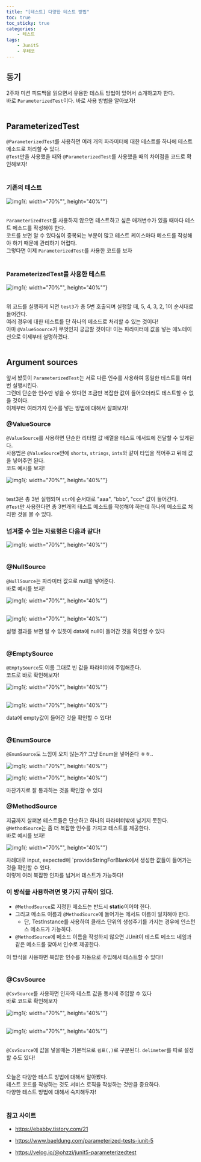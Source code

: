 ```yaml
---
title: "[테스트] 다양한 테스트 방법"
toc: true
toc_sticky: true
categories: 
    - 테스트
tags:
    - Junit5
    - 우테코
---
```


## 동기

2주차 미션 피드백을 읽으면서 유용한 테스트 방법이 있어서 소개하고자 한다. <br>
바로 `ParameterizedTest`이다. 바로 사용 방법을 알아보자! 
<br><br>

## ParameterizedTest

`@ParameterizedTest`를 사용하면 여러 개의 파라미터에 대한 테스트를 하나에 테스트 메소드로 처리할 수 있다.<br>
`@Test`만을 사용했을 때와 `@ParameterizedTest`를 사용했을 때의 차이점을 코드로 확인해보자! <br><br>

### 기존의 테스트

![img1](/assets/images/45_1.png){: width="70%"", height="40%""} <br><br>

`ParameterizedTest`를 사용하지 않으면 테스트하고 싶은 매개변수가 있을 때마다 테스트 메소드를 작성해야 한다. <br>
코드를 보면 알 수 있다싶이 중복되는 부분이 많고 테스트 케이스마다 메소드를 작성해야 하기 때문에 관리하기 어렵다. <br>
그렇다면 이제 `ParameterizedTest`를 사용한 코드를 보자 <br><br>

### ParameterizedTest를 사용한 테스트

![img1](/assets/images/45_2.png){: width="70%"", height="40%""} <br><br>

위 코드를 실행하게 되면 `test3`가 총 5번 호출되며 실행할 때, 5, 4, 3, 2, 1이 순서대로 들어간다. <br>
여러 경우에 대한 테스트를 단 하나의 메소드로 처리할 수 있는 것이다! <br>
아마 `@ValueSoource`가 무엇인지 궁금할 것이다! 이는 파라미터에 값을 넣는 에노테이션으로 이제부터 설명하겠다.
<br><br>

## Argument sources

앞서 봤듯이 `ParameterizedTest`는 서로 다른 인수를 사용하여 동일한 테스트를 여러 번 실행시킨다. <br>
그런데 단순한 인수만 넣을 수 있다면 조금만 복잡한 값이 들어오더라도 테스트할 수 없을 것이다.<br>
이제부터 여러가지 인수를 넣는 방법에 대해서 살펴보자!

### @ValueSource

`@ValueSource`를 사용하면 단순한 리터럴 값 배열을 테스트 메서드에 전달할 수 있게된다.<br> 
사용법은 `@ValueSource`안에 `shorts`, `strings`, `ints`와 같이 타입을 적어주고 뒤에 값을 넣어주면 된다.<br>
코드 예시를 보자! <br>

![img1](/assets/images/45_4.png){: width="70%"", height="40%""} <br><br>

test3은 총 3번 실행되며 `str`에 순서대로 "aaa", "bbb", "ccc" 값이 들어간다. <br>
`@Test`만 사용한다면 총 3번개의 테스트 메소드를 작성해야 하는데 하나의 메소드로 처리한 것을 볼 수 있다.<br>

### 넘겨줄 수 있는 자료형은 다음과 같다!<br>
![img1](/assets/images/45_3.png){: width="70%"", height="40%""} <br><br>

### @NullSource

`@NullSource`는 파라미터 값으로 null을 넣어준다. <br>
바로 예시를 보자! <br>

![img1](/assets/images/45_5.png){: width="70%"", height="40%""} <br><br>

![img1](/assets/images/45_6.png){: width="70%"", height="40%""} <br>

실행 결과를 보면 알 수 있듯이 data에 null이 들어간 것을 확인할 수 있다 <br><br>

### @EmptySource

`@EmptySource`도 이름 그대로 빈 값을 파라미터에 주입해준다. <br>
코드로 바로 확인해보자! <br>

![img1](/assets/images/45_7.png){: width="70%"", height="40%""} <br><br>

![img1](/assets/images/45_8.png){: width="70%"", height="40%""} <br>

data에 empty값이 들어간 것을 확인할 수 있다! <br><br>

### @EnumSource

`@EnumSource`도 느낌이 오지 않는가? 그냥 Enum을 넣어준다 ㅎㅎ.. <br>

![img1](/assets/images/45_9.png){: width="70%"", height="40%""} <br>

![img1](/assets/images/45_10.png){: width="70%"", height="40%""} <br>

마찬가지로 잘 통과하는 것을 확인할 수 있다 <br>

### @MethodSource

지금까지 살펴본 테스트들은 단순하고 하나의 파라미터밖에 넘기지 못한다.<br>
`@MethodSource`는 좀 더 복잡한 인수를 가지고 테스트를 제공한다. <br>
바로 예시를 보자! <br>

![img1](/assets/images/45_11.png){: width="70%"", height="40%""} <br>

차례대로 input, expected에 `provideStringForBlank에서 생성한 값들이 들어가는 것을 확인할 수 있다.<br>
이렇게 여러 복잡한 인자를 넘겨서 테스트가 가능하다! <br>

### 이 방식을 사용하려면 몇 가지 규칙이 있다.
* `@MethodSource`로 지정한 메소드는 반드시 **static**이어야 한다.
* 그리고 메소드 이름과 `@MethodSource`에 들어가는 메서드 이름이 일치해야 한다.
    * 단, TestInstance를 사용하여 클래스 단위의 생성주기를 가지는 경우에 인스턴스 메소드가 가능하다.
* `@MethodSource`에 메소드 이름을 작성하지 않으면 JUnit이 테스트 메소드 네임과 같은 메소드를 찾아서 인수로 제공한다.

이 방식을 사용하면 복잡한 인수를 자동으로 주입해서 테스트할 수 있다!! <br><br>

### @CsvSource

`@CsvSource`를 사용하면 인자와 테스트 값을 동시에 주입할 수 있다 <br>
바로 코드로 확인해보자 <br>

![img1](/assets/images/45_12.png){: width="70%"", height="40%""} <br><br>

![img1](/assets/images/45_13.png){: width="70%"", height="40%""} <br><br>

`@CsvSource`에 값을 넣을때는 기본적으로 `쉼표(,)`로 구분된다. `delimeter`를 따로 설정할 수도 있다! <br><br>

오늘은 다양한 테스트 방법에 대해서 알아봤다.<br>
테스트 코드를 작성하는 것도 서비스 로직을 작성하는 것만큼 중요하다. <br>
다양한 테스트 방법에 대해서 숙지해두자! <br><br>

### 참고 사이트

* https://ebabby.tistory.com/21

* https://www.baeldung.com/parameterized-tests-junit-5

* https://velog.io/@ohzzi/junit5-parameterizedtest










